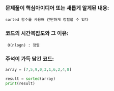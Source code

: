 ### 문제풀이 핵심아이디어 또는 새롭게 알게된 내용:
    sorted 함수를 사용해 간단하게 정렬할 수 있다

### 코드의 시간복잡도와 그 이유:
     O(nlogn) : 정렬
    
### 주석이 가득 담긴 코드:
```python
array = [7,5,9,0,3,1,6,2,4,8]

result = sorted(array)
print(result)

```
